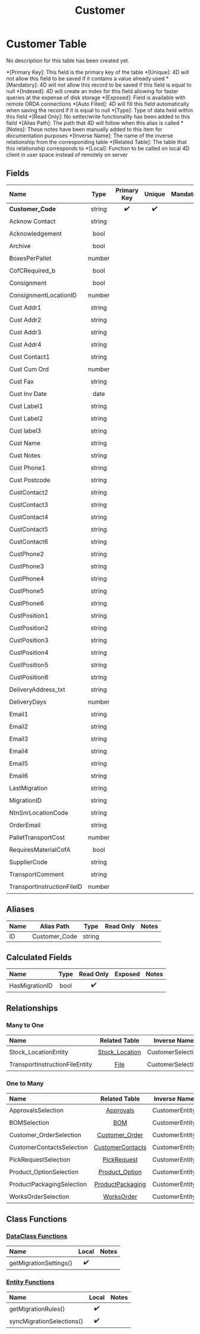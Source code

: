 ﻿---
layout: default
title: Customer
parent: Tables
---
# Customer Table
No description for this table has been created yet.

*[Primary Key]: This field is the primary key of the table
*[Unique]: 4D will not allow this field to be saved if it contains a value already used
*[Mandatory]: 4D will not allow this record to be saved if this field is equal to null
*[Indexed]: 4D will create an index for this field allowing for faster queries at the expense of disk storage
*[Exposed]: Field is available with remote ORDA connections
*[Auto Filled]: 4D will fill this field automatically when saving the record if it is equal to null
*[Type]: Type of data held within this field
*[Read Only]: No setter/write functionality has been added to this field
*[Alias Path]: The path that 4D will follow when this alias is called
*[Notes]: These notes have been manually added to this item for documentation purposes
*[Inverse Name]: The name of the inverse relationship from the corresponding table
*[Related Table]: The table that this relationship corresponds to
*[Local]: Function to be called on local 4D client in user space instead of remotely on server
## Fields

|Name|Type|Primary Key|Unique|Mandatory|Indexed|Exposed|Auto Filled|Notes|
|:---|:---:|:---:|:---:|:---:|:---:|:---:|:---:|:---:|
|**Customer_Code**|string|✔️|✔️||✔️|✔️|||
|Acknow Contact|string|||||✔️|||
|Acknowledgement|bool|||||✔️|||
|Archive|bool||||✔️|✔️|||
|BoxesPerPallet|number|||||✔️|||
|CofCRequired_b|bool|||||✔️|||
|Consignment|bool||||✔️|✔️|||
|ConsignmentLocationID|number||||✔️|✔️|||
|Cust Addr1|string|||||✔️|||
|Cust Addr2|string|||||✔️|||
|Cust Addr3|string||||✔️|✔️|||
|Cust Addr4|string|||||✔️|||
|Cust Contact1|string|||||✔️|||
|Cust Cum Ord|number|||||✔️|||
|Cust Fax|string|||||✔️|||
|Cust Inv Date|date|||||✔️|||
|Cust Label1|string|||||✔️|||
|Cust Label2|string|||||✔️|||
|Cust label3|string|||||✔️|||
|Cust Name|string|||||✔️|||
|Cust Notes|string|||||✔️|||
|Cust Phone1|string|||||✔️|||
|Cust Postcode|string|||||✔️|||
|CustContact2|string|||||✔️|||
|CustContact3|string|||||✔️|||
|CustContact4|string|||||✔️|||
|CustContact5|string|||||✔️|||
|CustContact6|string|||||✔️|||
|CustPhone2|string|||||✔️|||
|CustPhone3|string|||||✔️|||
|CustPhone4|string|||||✔️|||
|CustPhone5|string|||||✔️|||
|CustPhone6|string|||||✔️|||
|CustPosition1|string|||||✔️|||
|CustPosition2|string|||||✔️|||
|CustPosition3|string|||||✔️|||
|CustPosition4|string|||||✔️|||
|CustPosition5|string|||||✔️|||
|CustPosition6|string|||||✔️|||
|DeliveryAddress_txt|string|||||✔️|||
|DeliveryDays|number|||||✔️|||
|Email1|string|||||✔️|||
|Email2|string|||||✔️|||
|Email3|string|||||✔️|||
|Email4|string|||||✔️|||
|Email5|string|||||✔️|||
|Email6|string|||||✔️|||
|LastMigration|string|||||✔️|||
|MigrationID|string||||✔️|✔️|||
|NtnSnrLocationCode|string||||✔️|✔️|||
|OrderEmail|string|||||✔️|||
|PalletTransportCost|number|||||✔️|||
|RequiresMaterialCofA|bool|||||✔️|||
|SupplierCode|string|||||✔️|||
|TransportComment|string|||||✔️|||
|TransportInstructionFileID|number|||||✔️|||

## Aliases

|Name|Alias Path|Type|Read Only|Notes|
|:---|:---:|:---:|:---:|:---:|
|ID|Customer_Code|string|||

## Calculated Fields

|Name|Type|Read Only|Exposed|Notes|
|:---|:---:|:---:|:---:|:---:|
|HasMigrationID|bool|✔️|||

## Relationships
### Many to One

|Name|Related Table|Inverse Name|Exposed|Notes|
|:---|:---:|:---:|:---:|:---:|
|Stock_LocationEntity|[Stock_Location](Stock_Location.md)|CustomerSelection|✔️||
|TransportInstructionFileEntity|[File](File.md)|CustomerSelection|✔️||

### One to Many

|Name|Related Table|Inverse Name|Exposed|Notes|
|:---|:---:|:---:|:---:|:---:|
|ApprovalsSelection|[Approvals](Approvals.md)|CustomerEntity|✔️||
|BOMSelection|[BOM](BOM.md)|CustomerEntity|✔️||
|Customer_OrderSelection|[Customer_Order](Customer_Order.md)|CustomerEntity|✔️||
|CustomerContactsSelection|[CustomerContacts](CustomerContacts.md)|CustomerEntity|✔️||
|PickRequestSelection|[PickRequest](PickRequest.md)|CustomerEntity|✔️||
|Product_OptionSelection|[Product_Option](Product_Option.md)|CustomerEntity|✔️||
|ProductPackagingSelection|[ProductPackaging](ProductPackaging.md)|CustomerEntity|✔️||
|WorksOrderSelection|[WorksOrder](WorksOrder.md)|CustomerEntity|✔️||

## Class Functions

### [DataClass Functions](https://github.com/synthotec/SynthoTec-4D/blob/main/Project/Sources/Classes/Customer.4dm)

|Name|Local|Notes|
|:---|:---:|:---:|
|getMigrationSettings()|✔️||

### [Entity Functions](https://github.com/synthotec/SynthoTec-4D/blob/main/Project/Sources/Classes/CustomerEntity.4dm)

|Name|Local|Notes|
|:---|:---:|:---:|
|getMigrationRules()|✔️||
|syncMigrationSelections()|✔️||